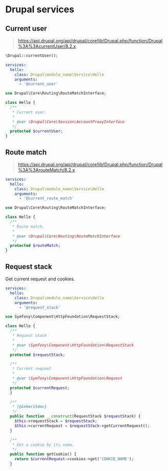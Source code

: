 # Drupal services

## Current user

 > https://api.drupal.org/api/drupal/core!lib!Drupal.php/function/Drupal%3A%3AcurrentUser/8.2.x

```php
\Drupal::currentUser();
```

```yml
services:
  hello:
    class: Drupal\module_name\Service\Hello
    arguments:
      - '@current_user'
```

```php
use Drupal\Core\Routing\RouteMatchInterface;

class Hello {
  /**
   * Current user.
   *
   * @var \Drupal\Core\Session\AccountProxyInterface
   */
  protected $currentUser;
}
```

## Route match

 > https://api.drupal.org/api/drupal/core!lib!Drupal.php/function/Drupal%3A%3ArouteMatch/8.2.x

```yml
services:
  hello:
    class: Drupal\module_name\Service\Hello
    arguments:
      - '@current_route_match'
```

```php
use Drupal\Core\Routing\RouteMatchInterface;

class Hello {
  /**
   * Route match.
   *
   * @var \Drupal\Core\Routing\RouteMatchInterface
   */
  protected $routeMatch;
}
```

## Request stack

Get current request and cookies.

```yml
services:
  hello:
    class: Drupal\module_name\Service\Hello
    arguments:
      - '@request_stack'
```

```php
use Symfony\Component\HttpFoundation\RequestStack;

class Hello {
  /**
   * Request stack
   *
   * @var \Symfony\Component\HttpFoundation\RequestStack
   */
  protected $requestStack;

  /**
   * Current request
   *
   * @var \Symfony\Component\HttpFoundation\Request
   */
  protected $currentRequest;
  }

  /**
   * {@inheritdoc}
   */
  public function __construct(RequestStack $requestStack) {
    $this->requestStack = $requestStack;
    $this->currentRequest = $requestStack->getCurrentRequest();
  }

  /**
   * Get a cookie by its name.
   */
  public function getCookie() {
    return $currentRequest->cookies->get('COOKIE_NAME');
  }
```
